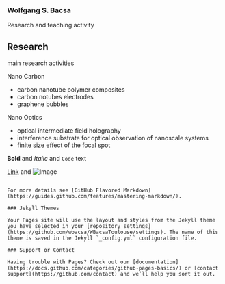 ### Wolfgang S. Bacsa 

Research and teaching activity 

## Research

main research activities 

Nano Carbon
- carbon nanotube polymer composites
- carbon notubes electrodes
- graphene bubbles

Nano Optics
- optical intermediate field holography
- interference substrate for optical observation of nanoscale systems
- finite size effect of the focal spot


**Bold** and _Italic_ and `Code` text

[Link](url) and ![Image](src)
```

For more details see [GitHub Flavored Markdown](https://guides.github.com/features/mastering-markdown/).

### Jekyll Themes

Your Pages site will use the layout and styles from the Jekyll theme you have selected in your [repository settings](https://github.com/wbacsa/WBacsaToulouse/settings). The name of this theme is saved in the Jekyll `_config.yml` configuration file.

### Support or Contact

Having trouble with Pages? Check out our [documentation](https://docs.github.com/categories/github-pages-basics/) or [contact support](https://github.com/contact) and we’ll help you sort it out.
